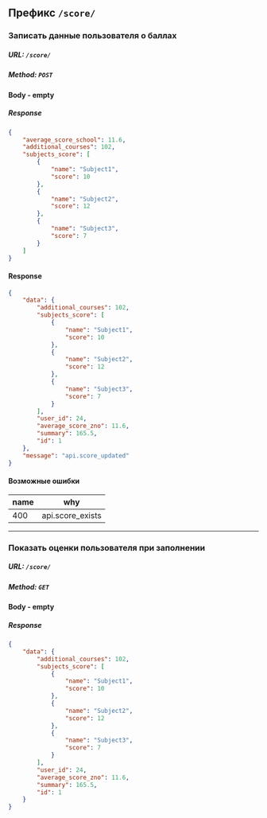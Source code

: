 
## Префикс `/score/`

### Записать данные пользователя о баллах

##### URL: `/score/`
##### Method: `POST`

#### Body - empty

##### Response
```json
{
	"average_score_school": 11.6,
	"additional_courses": 102,
	"subjects_score": [
		{
			"name": "Subject1",
			"score": 10
		},
		{
			"name": "Subject2",
			"score": 12
		},
		{
			"name": "Subject3",
			"score": 7
		}
	]
}
```

#### Response
```json
{
    "data": {
        "additional_courses": 102,
        "subjects_score": [
            {
                "name": "Subject1",
                "score": 10
            },
            {
                "name": "Subject2",
                "score": 12
            },
            {
                "name": "Subject3",
                "score": 7
            }
        ],
        "user_id": 24,
        "average_score_zno": 11.6,
        "summary": 165.5,
        "id": 1
    },
    "message": "api.score_updated"
}
```

#### Возможные ошибки
| name | why 
|---|---|
| 400  | api.score_exists


---


### Показать оценки пользователя при заполнении

##### URL: `/score/`
##### Method: `GET`

#### Body - empty

##### Response
```json
{
    "data": {
        "additional_courses": 102,
        "subjects_score": [
            {
                "name": "Subject1",
                "score": 10
            },
            {
                "name": "Subject2",
                "score": 12
            },
            {
                "name": "Subject3",
                "score": 7
            }
        ],
        "user_id": 24,
        "average_score_zno": 11.6,
        "summary": 165.5,
        "id": 1
    }
}
```